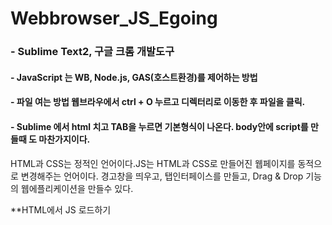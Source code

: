 # Webbrowser_JS_Egoing 
### - Sublime Text2, 구글 크롬 개발도구 
#### - JavaScript 는 WB, Node.js, GAS(호스트환경)를 제어하는 방법
#### - 파일 여는 방법 웹브라우에서 ctrl + O 누르고 디렉터리로 이동한 후 파일을 클릭.
#### - Sublime 에서 html 치고 TAB을 누르면 기본형식이 나온다. body안에 script를 만들때 도 마찬가지이다.
   
HTML과 CSS는 정적인 언어이다.JS는 HTML과 CSS로 만들어진 웹페이지를 동적으로 변경해주는 언어이다. 
경고창을 띄우고, 탭인터페이스를 만들고, Drag & Drop 기능의 웹에플리케이션을 만들수 있다. 

**HTML에서 JS 로드하기
